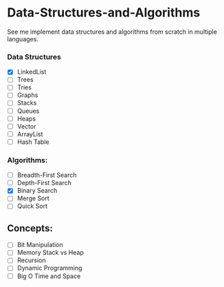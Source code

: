 # Data-Structures-and-Algorithms
See me implement data structures and algorithms from scratch in multiple languages.
### Data Structures
- [x] LinkedList
- [ ] Trees
- [ ] Tries
- [ ] Graphs
- [ ] Stacks
- [ ] Queues
- [ ] Heaps
- [ ] Vector
- [ ] ArrayList
- [ ] Hash Table

### Algorithms:
- [ ] Breadth-First Search
- [ ] Depth-First Search
- [x] Binary Search
- [ ] Merge Sort
- [ ] Quick Sort

## Concepts:
- [ ] Bit Manipulation
- [ ] Memory
      Stack vs Heap
- [ ] Recursion
- [ ] Dynamic Programming
- [ ] Big O Time and Space
